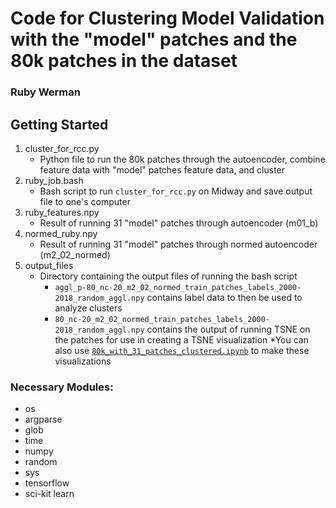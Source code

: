 # Code for Clustering Model Validation with the "model" patches and the 80k patches in the dataset

### Ruby Werman

## Getting Started
1. cluster_for_rcc.py
	* Python file to run the 80k patches through the autoencoder, combine feature data with "model" patches feature data, and cluster 
2. ruby_job.bash
	* Bash script to run `cluster_for_rcc.py` on Midway and save output file to one's computer
3. ruby_features.npy
	* Result of running 31 "model" patches through autoencoder (m01_b)
4. normed_ruby.npy
	* Result of running 31 "model" patches through normed autoencoder (m2_02_normed)
5. output_files
	* Directory containing the output files of running the bash script
		* `aggl_p-80_nc-20_m2_02_normed_train_patches_labels_2000-2018_random_aggl.npy` contains label data to then be 			used to analyze clusters
		* `80_nc-20_m2_02_normed_train_patches_labels_2000-2018_random_aggl.npy` contains the output of running TSNE 			on the patches for use in creating a TSNE visualization
		*You can also use [`80k_with_31_patches_clustered.ipynb`](https://github.com/RDCEP/clouds/blob/mod021KM/src_analysis/cloud_label/80k_with_31_patches_clustered.ipynb) to make these visualizations
### Necessary Modules:

* os
* argparse
* glob
* time
* numpy
* random
* sys
* tensorflow
* sci-kit learn
